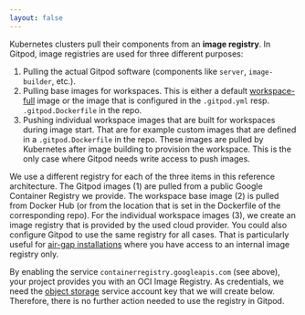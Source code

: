 ```yaml
---
layout: false
---
```


<script lang="ts">
  import CloudPlatformToggle from "$lib/components/docs/cloud-platform-toggle.svelte";
</script>

Kubernetes clusters pull their components from an **image registry**. In Gitpod, image registries are used for three different purposes:

1. Pulling the actual Gitpod software (components like `server`, `image-builder`, etc.).
2. Pulling base images for workspaces. This is either a default [workspace-full](https://hub.docker.com/r/gitpod/workspace-full) image or the image that is configured in the `.gitpod.yml` resp. `.gitpod.Dockerfile` in the repo.
3. Pushing individual workspace images that are built for workspaces during image start. That are for example custom images that are defined in a `.gitpod.Dockerfile` in the repo. These images are pulled by Kubernetes after image building to provision the workspace. This is the only case where Gitpod needs write access to push images.

We use a different registry for each of the three items in this reference architecture. The Gitpod images (1) are pulled from a public Google Container Registry we provide. The workspace base image (2) is pulled from Docker Hub (or from the location that is set in the Dockerfile of the corresponding repo). For the individual workspace images (3), we create an image registry that is provided by the used cloud provider. You could also configure Gitpod to use the same registry for all cases. That is particularly useful for [air-gap installations](../advanced/air-gap) where you have access to an internal image registry only.

<CloudPlatformToggle id="cloud-platform-toggle-registry">
<div slot="gcp">

By enabling the service `containerregistry.googleapis.com` (see above), your project provides you with an OCI Image Registry. As credentials, we need the [object storage](#object-storage) service account key that we will create below. Therefore, there is no further action needed to use the registry in Gitpod.

</div>
<div slot="aws">
<!-- ToDo: Need to add instructions on how to set up our registry  -->
</div>
</CloudPlatformToggle>
